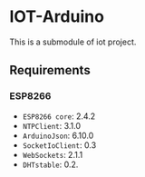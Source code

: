 # IOT-Arduino
This is a submodule of iot project.

## Requirements
### ESP8266
- `ESP8266 core`: 2.4.2
- `NTPClient`: 3.1.0
- `ArduinoJson`: 6.10.0
- `SocketIoClient`: 0.3
- `WebSockets`: 2.1.1
- `DHTstable`: 0.2.
